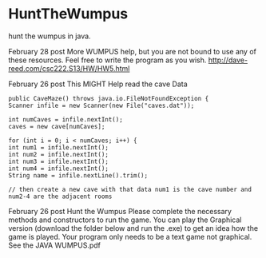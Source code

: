 # HuntTheWumpus
hunt the wumpus in java.




February 28 post
More WUMPUS help, but you are not bound to use any of these resources. Feel free to write the program as you wish.
http://dave-reed.com/csc222.S13/HW/HW5.html

February 26 post
This MIGHT Help read the cave Data
```
public CaveMaze() throws java.io.FileNotFoundException {
Scanner infile = new Scanner(new File("caves.dat"));

int numCaves = infile.nextInt();
caves = new cave[numCaves];

for (int i = 0; i < numCaves; i++) {
int num1 = infile.nextInt();
int num2 = infile.nextInt();
int num3 = infile.nextInt();
int num4 = infile.nextInt();
String name = infile.nextLine().trim();

// then create a new cave with that data num1 is the cave number and num2-4 are the adjacent rooms
```

February 26 post
Hunt the Wumpus
Please complete the necessary methods and constructors to run the game. You can play the Graphical version (download the folder below and run the .exe) to get an idea how the game is played. Your program only needs to be a text game not graphical. See the JAVA WUMPUS.pdf

